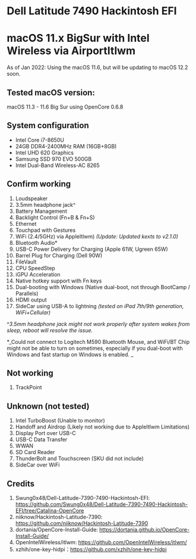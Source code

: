 # Dell Latitude 7490 Hackintosh EFI
# macOS 11.x BigSur with Intel Wireless via AirportItlwm

As of Jan 2022: Using the macOS 11.6, but will be updating to macOS 12.2 soon.

## Tested macOS version:
macOS 11.3 - 11.6 Big Sur using OpenCore 0.6.8

## System configuration
- Intel Core i7-8650U
- 24GB DDR4-2400MHz RAM (16GB+8GB)
- Intel UHD 620 Graphics
- Samsung SSD 970 EVO 500GB
- Intel Dual-Band Wireless-AC 8265

## Confirm working
1) Loudspeaker
2) 3.5mm headphone jack^
4) Battery Management
5) Backlight Control (Fn+B & Fn+S)
6) Ethernet
7) Touchpad with Gestures
8) WiFi (2.4/5GHz) via AppleItlwm) _(Update: Updated kexts to v2.1.0)_
9) Bluetooth Audio*
10) USB-C Power Delivery for Charging (Apple 61W, Ugreen 65W)
11) Barrel Plug for Charging (Dell 90W)
12) FileVault
13) CPU SpeedStep
14) iGPU Acceleration
15) Native hotkey support with Fn keys
16) Dual-booting with Windows (Native dual-boot, not through BootCamp / Parallels)
17) HDMI output
18) SideCar using USB-A to lightning _(tested on iPad 7th/9th generation, WiFi+Cellular)_

^_3.5mm headphone jack might not work properly after system wakes from sleep, reboot will resolve the issue._

*_Could not connect to Logitech M590 Bluetooth Mouse, and WiFi/BT Chip might not be able to turn on sometimes, especially if you dual-boot with Windows and fast startup on Windows is enabled. _

## Not working
1) TrackPoint

## Unknown (not tested)
1) Intel TurboBoost (Unable to monitor)
2) Handoff and Airdrop (Likely not working due to AppleItlwm Limitations)
3) Display Port over USB-C
4) USB-C Data Transfer
5) WWAN
6) SD Card Reader
7) ThunderBolt and Touchscreen (SKU did not include)
8) SideCar over WiFi

## Credits
1) Swung0x48/Dell-Latitude-7390-7490-Hackintosh-EFI: https://github.com/Swung0x48/Dell-Latitude-7390-7490-Hackintosh-EFI/tree/Catalina-OpenCore
2) niiknow/Hackintosh-Latitude-7390: https://github.com/niiknow/Hackintosh-Latitude-7390
3) dortania/OpenCore-Install-Guide: https://dortania.github.io/OpenCore-Install-Guide/
4) OpenIntelWireless/itlwm: https://github.com/OpenIntelWireless/itlwm/
5) xzhih/one-key-hidpi：https://github.com/xzhih/one-key-hidpi
